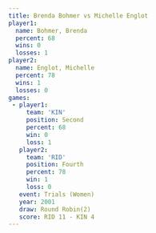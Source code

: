 ```yaml
---
title: Brenda Bohmer vs Michelle Englot
player1:                
  name: Bohmer, Brenda  
  percent: 68           
  wins: 0               
  losses: 1             
player2:                
  name: Englot, Michelle
  percent: 78           
  wins: 1               
  losses: 0             
games:
 - player1:          
     team: 'KIN'     
     position: Second
     percent: 68     
     win: 0          
     loss: 1         
   player2:          
     team: 'RID'     
     position: Fourth
     percent: 78     
     win: 1          
     loss: 0         
   event: Trials (Women)
   year: 2001           
   draw: Round Robin(2) 
   score: RID 11 - KIN 4
---
```


